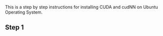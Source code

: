 This is a step by step instructions for installing CUDA and cudNN on Ubuntu Operating System.
 
 
## Step 1